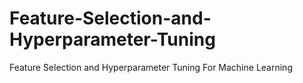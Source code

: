 # Feature-Selection-and-Hyperparameter-Tuning
Feature Selection and Hyperparameter Tuning For Machine Learning
